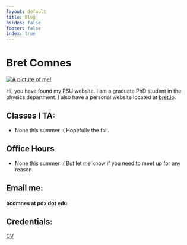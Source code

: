 ```yaml
---
layout: default
title: Blog
asides: false
footer: false
index: true
---
```

# Bret Comnes

<a href="http://www.flickr.com/photos/bretc/">
<img src="http://www.gravatar.com/avatar/8d8b82740cb7ca994449cccd1dfdef5f?s=200" class="img-polaroid pull-right" alt="A picture of me!">
</a>

Hi, you have found my PSU website.  I am a graduate PhD student in the physics department.  I also have a personal website located at [bret.io](http://www.bret.io/).

## Classes I TA:
*   None this summer :(  Hopefully the fall.

## Office Hours
*   None this summer :( But let me know if you need to meet up for any reason.

## Email me:

#### bcomnes at pdx dot edu

## Credentials:

[CV](http://www.bret.io/assets/resume/Bret_Comnes_CV_Public.pdf)